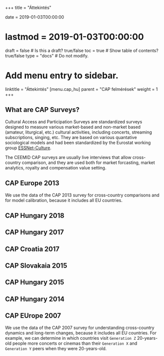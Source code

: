 +++
title = "Áttekintés"

date = 2019-01-03T00:00:00
# lastmod = 2019-01-03T00:00:00

draft = false  # Is this a draft? true/false
toc = true  # Show table of contents? true/false
type = "docs"  # Do not modify.

# Add menu entry to sidebar.
linktitle = "Áttekintés"
[menu.cap_hu]
  parent = "CAP felmérések"
  weight = 1
+++

## What are CAP Surveys?

Cultural Access and Participation Surveys are standardized surveys designed to measure various market-based and non-market based (amateur, liturgical, etc.) cultural activities, including concerts, streaming subscriptions, singing, etc.  They are based on various quantative sociological models and had been standardized by the Eurostat working group [ESSNet-Culture](http://ec.europa.eu/assets/eac/culture/library/reports/ess-net-report_en.pdf).

The CEEMID CAP surveys are usually live interviews that allow cross-country comparison, and they are used both for market forcasting, market analytics, royalty and compensation value setting. 

## CAP Europe 2013

We use the data of the CAP 2013 survey for cross-country comparisons and for model calibration, because it includes all EU countries.

## CAP Hungary 2018

## CAP Hungary 2017


## CAP Croatia 2017

## CAP Slovakaia 2015

## CAP Hungary 2015

## CAP Hungary 2014

## CAP EUrope 2007

We use the data of the CAP 2007 survey for understanding cross-country dynamics and long-term changes, because it includes all EU countries. For example, we can determine in which countries visit `Generation Z` 20-years-old people more concerts or cinemas than their `Generation X` and `Generation Y` peers when they were 20-years-old. 

